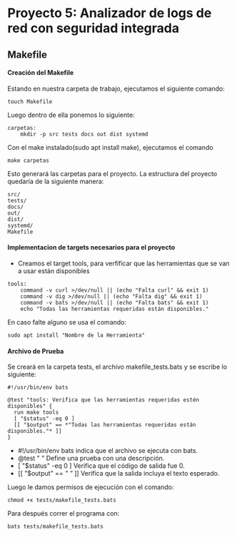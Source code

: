 # Proyecto 5: Analizador de logs de red con seguridad integrada
## Makefile
#### Creación del Makefile
Estando en nuestra carpeta de trabajo, ejecutamos el siguiente comando:
```
touch Makefile
```
Luego dentro de ella ponemos lo siguiente:
```
carpetas:
	mkdir -p src tests docs out dist systemd
```
Con el make instalado(sudo apt install make), ejecutamos el comando 
```
make carpetas
```
Esto generará las carpetas para el proyecto. La estructura del proyecto quedaría de la siguiente manera:
```
src/
tests/
docs/
out/
dist/
systemd/
Makefile
```
#### Implementacion de targets necesarios para el proyecto
- Creamos el target tools, para verfificar que las herramientas que se van a usar están disponibles
```
tools:
	command -v curl >/dev/null || (echo "Falta curl" && exit 1)
	command -v dig >/dev/null || (echo "Falta dig" && exit 1)
	command -v bats >/dev/null || (echo "Falta bats" && exit 1)
	echo "Todas las herramientas requeridas están disponibles."
```
En caso falte alguno se usa el comando:
```
sudo apt install "Nombre de la Herramienta"
```
#### Archivo de Prueba
Se creará en la carpeta tests, el archivo makefile_tests.bats y se escribe lo siguiente:
```
#!/usr/bin/env bats

@test "tools: Verifica que las herramientas requeridas estén disponibles" {
  run make tools
  [ "$status" -eq 0 ]
  [[ "$output" == *"Todas las herramientas requeridas están disponibles."* ]]
}
```
- #!/usr/bin/env bats indica que el archivo se ejecuta con bats.
- @test " " Define una prueba con una descripción.
- [ "$status" -eq 0 ] Verifica que el código de salida fue 0.
- [[ "$output" == *" "* ]] Verifica que la salida incluya el texto esperado.

Luego le damos permisos de ejecución con el comando:
```
chmod +x tests/makefile_tests.bats
```
Para después correr el programa con:
```
bats tests/makefile_tests.bats
```
